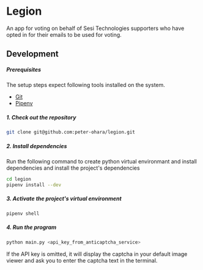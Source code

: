 # Legion

An app for voting on behalf of Sesi Technologies supporters who have opted in for their emails to be used for voting.

## Development

##### Prerequisites

The setup steps expect following tools installed on the system.

- [Git](https://git-scm.com/)
- [Pipenv](https://docs.pipenv.org/en/latest/)

##### 1. Check out the repository

```bash
git clone git@github.com:peter-ohara/legion.git
```

##### 2. Install dependencies

Run the following command to create python virtual environmant and install dependencies and install the project's
dependencies

```bash
cd legion
pipenv install --dev
```

##### 3. Activate the project's virtual environment

```bash
pipenv shell
```

##### 4. Run the program 

```bash
python main.py <api_key_from_anticaptcha_service>
```

If the API key is omitted, it will display the captcha in your default image viewer and ask you to enter the 
captcha text in the terminal.